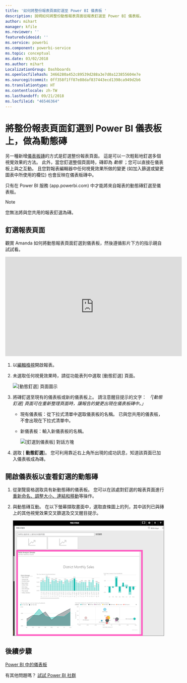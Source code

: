 ```yaml
---
title: '如何將整份報表頁面釘選至 Power BI 儀表板 '
description: 說明如何將整份動態報表頁面從報表釘選至 Power BI 儀表板。
author: mihart
manager: kfile
ms.reviewer: ''
featuredvideoid: ''
ms.service: powerbi
ms.component: powerbi-service
ms.topic: conceptual
ms.date: 03/02/2018
ms.author: mihart
LocalizationGroup: Dashboards
ms.openlocfilehash: 3466280a452c89539d288a3e7d0a123855604e7e
ms.sourcegitcommit: 0ff358f1ff87e88daf837443ecd1398ca949d2b6
ms.translationtype: HT
ms.contentlocale: zh-TW
ms.lasthandoff: 09/21/2018
ms.locfileid: "46546364"
---
```

# <a name="pin-an-entire-report-page-as-a-live-tile-to-a-power-bi-dashboard"></a>將整份報表頁面釘選到 Power BI 儀表板上，做為動態磚
另一種新增[儀表板磚](consumer/end-user-tiles.md)的方式是釘選整份報表頁面。 這是可以一次輕鬆地釘選多個視覺效果的方法。  此外，當您釘選整個頁面時，磚即為 *動態* ；您可以直接在儀表板上與之互動。 且您對報表編輯器中任何視覺效果所做的變更 (如加入篩選或變更圖表中所使用的欄位) 也會反映在儀表板磚中。  

只有在 Power BI 服務 (app.powerbi.com) 中才能將來自報表的動態磚釘選至儀表板。

> [!NOTE]
> 您無法將與您共用的報表釘選為磚。
> 
> 

## <a name="pin-a-report-page"></a>釘選報表頁面
觀賞 Amanda 如何將動態報表頁面釘選到儀表板，然後遵循影片下方的指示親自試試看。

<iframe width="560" height="315" src="https://www.youtube.com/embed/EzhfBpPboPA" frameborder="0" allowfullscreen></iframe>


1. 以[編輯檢視](service-interact-with-a-report-in-editing-view.md)開啟報表。
2. 未選取任何視覺效果時，請從功能表列中選取 [動態釘選] 頁面。
   
   ![[動態釘選] 頁面圖示](media/service-dashboard-pin-live-tile-from-report/pbi-pin-live-page.png) 
3. 將磚釘選至現有的儀表板或新的儀表板上。 請注意醒目提示的文字： *「[動態釘選] 頁面可在重新整理頁面時，讓報告的變更出現在儀表板磚中。」*
   
   * 現有儀表板：從下拉式清單中選取儀表板的名稱。 已與您共用的儀表板，不會出現在下拉式清單中。
   * 新儀表板：輸入新儀表板的名稱。
     
     ![[釘選到儀表板] 對話方塊](media/service-dashboard-pin-live-tile-from-report/pbi-pin-live-page-dialog.png)
4. 選取 [ **動態釘選**]。 您可利用靠近右上角所出現的成功訊息，知道該頁面已加入儀表板成為磚。

## <a name="open-the-dashboard-to-see-the-pinned-live-tile"></a>開啟儀表板以查看釘選的動態磚
1. 從瀏覽窗格選取具有新動態磚的儀表板。 您可以在該處對釘選的報表頁面進行[重新命名、調整大小、連結和移動](service-dashboard-edit-tile.md)等操作。  
2. 與動態磚互動。  在以下螢幕擷取畫面中，選取直條圖上的列，其中該列已與磚上的其他視覺效果交叉篩選及交叉醒目提示。
   
    ![具備動態磚的儀表板](media/service-dashboard-pin-live-tile-from-report/pbi-live-tile.png)

## <a name="next-steps"></a>後續步驟
[Power BI 中的儀表板](consumer/end-user-dashboards.md)

有其他問題嗎？ [試試 Power BI 社群](http://community.powerbi.com/)

